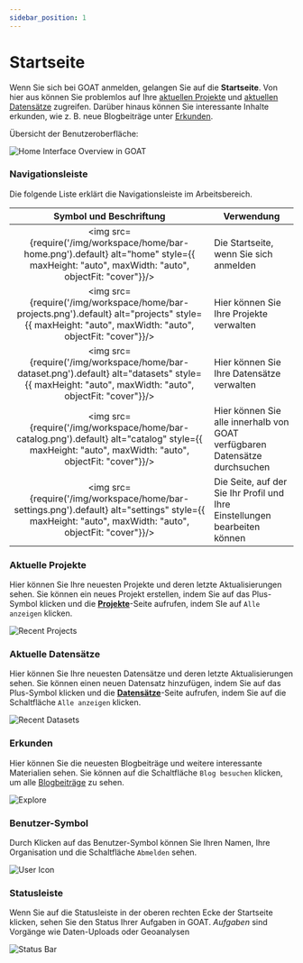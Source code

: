 ```yaml
---
sidebar_position: 1
---
```


# Startseite

Wenn Sie sich bei GOAT anmelden, gelangen Sie auf die **Startseite**. Von hier aus können Sie problemlos auf Ihre [aktuellen Projekte](#recent-projects) und [aktuellen Datensätze](#recent-datasets) zugreifen. Darüber hinaus können Sie interessante Inhalte erkunden, wie z. B. neue Blogbeiträge unter [Erkunden](#explore).

Übersicht der Benutzeroberfläche:

<div style={{ display: 'flex', flexDirection: 'column', alignItems: 'center' }}>
  <img src={require('/img/workspace/home/overview.png').default} alt="Home Interface Overview in GOAT" style={{ maxHeight: "auto", maxWidth: "auto", objectFit: "cover"}}/>
</div>   


### Navigationsleiste
Die folgende Liste erklärt die Navigationsleiste im Arbeitsbereich.

| Symbol und Beschriftung | Verwendung |
| :-: | --- |
| <img src={require('/img/workspace/home/bar-home.png').default} alt="home" style={{ maxHeight: "auto", maxWidth: "auto", objectFit: "cover"}}/> | Die Startseite, wenn Sie sich anmelden |
| <img src={require('/img/workspace/home/bar-projects.png').default} alt="projects" style={{ maxHeight: "auto", maxWidth: "auto", objectFit: "cover"}}/> | Hier können Sie Ihre Projekte verwalten |
| <img src={require('/img/workspace/home/bar-dataset.png').default} alt="datasets" style={{ maxHeight: "auto", maxWidth: "auto", objectFit: "cover"}}/> | Hier können Sie Ihre Datensätze verwalten |
| <img src={require('/img/workspace/home/bar-catalog.png').default} alt="catalog" style={{ maxHeight: "auto", maxWidth: "auto", objectFit: "cover"}}/> | Hier können Sie alle innerhalb von GOAT verfügbaren Datensätze durchsuchen |
| <img src={require('/img/workspace/home/bar-settings.png').default} alt="settings" style={{ maxHeight: "auto", maxWidth: "auto", objectFit: "cover"}}/> | Die Seite, auf der Sie Ihr Profil und Ihre Einstellungen bearbeiten können |


### Aktuelle Projekte
Hier können Sie Ihre neuesten Projekte und deren letzte Aktualisierungen sehen. Sie können ein neues Projekt erstellen, indem Sie auf das Plus-Symbol klicken und die **[Projekte](../workspace/projects)**-Seite aufrufen, indem SIe auf `Alle anzeigen` klicken.

<div style={{ display: 'flex', flexDirection: 'column', alignItems: 'center' }}>
  <img src={require('/img/workspace/home/recent_projects.png').default} alt="Recent Projects" style={{ maxHeight: "auto", maxWidth: "auto", objectFit: "cover"}}/>
</div> 


### Aktuelle Datensätze
Hier können Sie Ihre neuesten Datensätze und deren letzte Aktualisierungen sehen. Sie können einen neuen Datensatz hinzufügen, indem Sie auf das Plus-Symbol klicken und die **[Datensätze](../workspace/datasets)**-Seite aufrufen, indem Sie auf die Schaltfläche `Alle anzeigen` klicken.

<div style={{ display: 'flex', flexDirection: 'column', alignItems: 'center' }}>
  <img src={require('/img/workspace/home/recent_datasets.png').default} alt="Recent Datasets" style={{ maxHeight: "auto", maxWidth: "auto", objectFit: "cover"}}/>
</div> 


### Erkunden
Hier können Sie die neuesten Blogbeiträge und weitere interessante Materialien sehen. Sie können auf die Schaltfläche `Blog besuchen` klicken, um alle [Blogbeiträge](https://plan4better.de/en/blog/) zu sehen.

<div style={{ display: 'flex', flexDirection: 'column', alignItems: 'center' }}>
  <img src={require('/img/workspace/home/explore.png').default} alt="Explore" style={{ maxHeight: "auto", maxWidth: "auto", objectFit: "cover"}}/>
</div> 

### Benutzer-Symbol 
Durch Klicken auf das Benutzer-Symbol können Sie Ihren Namen, Ihre Organisation und die Schaltfläche `Abmelden` sehen.
<div style={{ display: 'flex', flexDirection: 'column', alignItems: 'center' }}>
  <img src={require('/img/workspace/home/user_icon.png').default} alt="User Icon" style={{ maxHeight: "300px", maxWidth: "300px", objectFit: "cover"}}/>
</div> 


### Statusleiste
Wenn Sie auf die Statusleiste in der oberen rechten Ecke der Startseite klicken, sehen Sie den Status Ihrer Aufgaben in GOAT. *Aufgaben* sind Vorgänge wie Daten-Uploads oder Geoanalysen

<div style={{ display: 'flex', flexDirection: 'column', alignItems: 'center' }}>
  <img src={require('/img/workspace/home/status_bar.png').default} alt="Status Bar" style={{ maxHeight: "400px", maxWidth: "400px", objectFit: "cover"}}/>
</div> 

